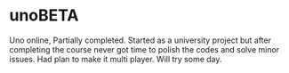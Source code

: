 # unoBETA
Uno online, Partially completed. Started as a university project but after completing the course never got time to polish the codes and solve minor issues. Had plan to make it multi player. Will try some day. 

